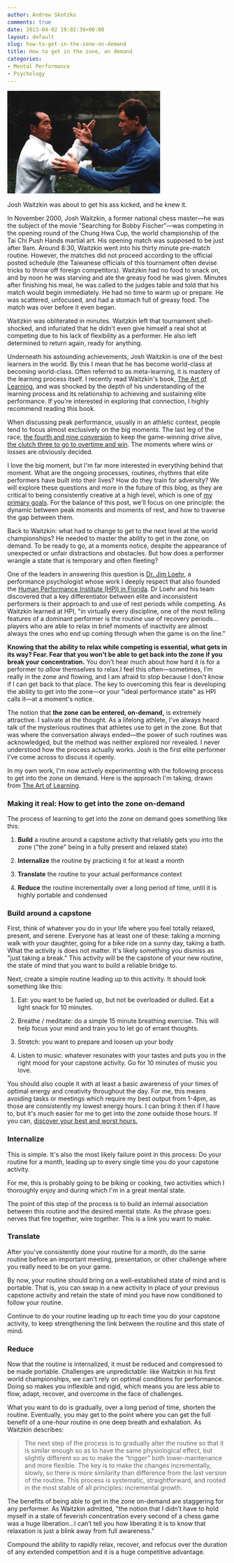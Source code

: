 ```yaml
---
author: Andrew Skotzko
comments: true
date: 2013-04-02 19:02:39+00:00
layout: default
slug: how-to-get-in-the-zone-on-demand
title: How to get in the zone, on demand
categories:
- Mental Performance
- Psychology
---
```

<img class="center" src="/images/2013/04/push_hands1.jpg" alt="">

Josh Waitzkin was about to get his ass kicked, and he knew it.

In November 2000, Josh Waitzkin, a former national chess master—he was the subject of the movie "Searching for Bobby Fischer"—was competing in the opening round of the Chung Hwa Cup, the world championship of the Tai Chi Push Hands martial art. His opening match was supposed to be just after 9am. Around 8:30, Waitzkin went into his thirty minute pre-match routine. However, the matches did not proceed according to the official posted schedule (the Taiwanese officials of this tournament often devise tricks to throw off foreign competitors). Waitzkin had no food to snack on, and by noon he was starving and ate the greasy food he was given. Minutes after finishing his meal, he was called to the judges table and told that his match would begin immediately. He had no time to warm up or prepare. He was scattered, unfocused, and had a stomach full of greasy food. The match was over before it even began.





Waitzkin was obliterated in minutes. Waitzkin left that tournament shell-shocked, and infuriated that he didn't even give himself a real shot at competing due to his lack of flexibility as a performer. He also left determined to return again, ready for anything.





Underneath his astounding achievements, Josh Waitzkin is one of the best learners in the world. By this I mean that he has become world-class at becoming world-class. Often referred to as meta-learning, it is mastery of the learning process itself. I recently read Waitzkin's book, [The Art of Learning](http://www.amazon.com/The-Art-Learning-Journey-Performance/dp/0743277465), and was shocked by the depth of his understanding of the learning process and its relationship to achieving and sustaining elite performance. If you're interested in exploring that connection, I highly recommend reading this book.





When discussing peak performance, usually in an athletic context, people tend to focus almost exclusively on the big moments. The last leg of the race, [the fourth and nine conversion](http://www.youtube.com/watch?v=4FEe4ocJQfI) to keep the game-winning drive alive, [the clutch three to go to overtime and win](http://larrybrownsports.com/college-basketball/trey-burke-3-pointer-video/181337). The moments where wins or losses are obviously decided.





I love the big moment, but I'm far more interested in everything behind that moment. What are the ongoing processes, routines, rhythms that elite performers have built into their lives? How do they train for adversity? We will explore these questions and more in the future of this blog, as they are critical to being consistently creative at a high level, which is one of [my primary goals](http://www.andrewskotzko.com/2013/03/31/a-roadmap/). For the balance of this post, we'll focus on one principle: the dynamic between peak moments and moments of rest, and how to traverse the gap between them.





Back to Waitzkin: what had to change to get to the next level at the world championships? He needed to master the ability to get in the zone, on demand. To be ready to go, at a moments notice, despite the appearance of unexpected or unfair distractions and obstacles. But how does a performer wrangle a state that is temporary and often fleeting?



<!-- more -->



One of the leaders in answering this question is [Dr. Jim Loehr](http://www.amazon.com/s/ref=nb_sb_noss_1?url=search-alias%3Daps&field-keywords=jim+loehr), a performance psychologist whose work I deeply respect that also founded the [Human Performance Institute (HPI) in Florida](https://www.hpinstitute.com/). Dr Loehr and his team discovered that a key differentiator between elite and inconsistent performers is their approach to and use of rest periods while competing. As Waitzkin learned at HPI, "in virtually every discipline, one of the most telling features of a dominant performer is the routine use of recovery periods…players who are able to relax in brief moments of inactivity are almost always the ones who end up coming through when the game is on the line."





**Knowing that the ability to relax while competing is essential, what gets in its way? Fear. Fear that you won't be able to get back into the zone if you break your concentration.** You don't hear much about how hard it is for a performer to _allow_ themselves to relax.I feel this often—sometimes, I'm really in the zone and flowing, and I am afraid to stop because I don't know if I can get back to that place. The key to overcoming this fear is developing the ability to get into the zone—or your "ideal performance state" as HPI calls it—at a moment's notice.





The notion that **the zone can be entered, on-demand,** is extremely attractive. I salivate at the thought. As a lifelong athlete, I've always heard talk of the mysterious routines that athletes use to get in the zone. But that was where the conversation always ended—the power of such routines was acknowledged, but the method was neither explored nor revealed. I never understood how the process actually works. Josh is the first elite performer I've come across to discuss it openly.





In my own work, I'm now actively experimenting with the following process to get into the zone on demand. Here is the approach I'm taking, drawn from [The Art of Learning](http://www.amazon.com/The-Art-Learning-Journey-Performance/dp/0743277465).





### Making it real: How to get into the zone on-demand





The process of learning to get into the zone on demand goes something like this:







  1. **Build** a routine around a capstone activity that reliably gets you into the zone ("the zone" being in a fully present and relaxed state)



  2. **Internalize** the routine by practicing it for at least a month



  3. **Translate** the routine to your actual performance context



  4. **Reduce** the routine incrementally over a long period of time, until it is highly portable and condensed






### Build around a capstone





First, think of whatever you do in your life where you feel totally relaxed, present, and serene. Everyone has at least one of these: taking a morning walk with your daughter, going for a bike ride on a sunny day, taking a bath. What the activity is does not matter. It's likely something you dismiss as "just taking a break." This activity will be the capstone of your new routine, the state of mind that you want to build a reliable bridge to.





Next, create a simple routine leading up to this activity. It should look something like this:







  1. Eat: you want to be fueled up, but not be overloaded or dulled. Eat a light snack for 10 minutes.



  2. Breathe / meditate: do a simple 15 minute breathing exercise. This will help focus your mind and train you to let go of errant thoughts.



  3. Stretch: you want to prepare and loosen up your body



  4. Listen to music: whatever resonates with your tastes and puts you in the right mood for your capstone activity. Go for 10 minutes of music you love.






You should also couple it with at least a basic awareness of your times of optimal energy and creativity throughout the day. For me, this means avoiding tasks or meetings which require my best output from 1-4pm, as those are consistently my lowest energy hours. I can bring it then if I have to, but it's much easier for me to get into the zone outside those hours. If you can, [discover your best and worst hours.](http://www.fourhourworkweek.com/blog/2007/08/25/the-creativity-elixir-is-genius-on-demand-possible/)





### Internalize





This is simple. It's also the most likely failure point in this process: Do your routine for a month, leading up to every single time you do your capstone activity.





For me, this is probably going to be biking or cooking, two activities which I thoroughly enjoy and during which I'm in a great mental state.





The point of this step of the process is to build an internal association between this routine and the desired mental state. As the phrase goes: nerves that fire together, wire together. This is a link you want to make.





### Translate





After you've consistently done your routine for a month, do the same routine before an important meeting, presentation, or other challenge where you really need to be on your game.





By now, your routine should bring on a well-established state of mind and is portable. That is, you can swap in a new activity in place of your previous capstone activity and retain the state of mind you have now conditioned to follow your routine.





Continue to do your routine leading up to each time you do your capstone activity, to keep strengthening the link between the routine and this state of mind.





### Reduce





Now that the routine is internalized, it must be reduced and compressed to be made portable. Challenges are unpredictable: like Waitzkin in his first world championships, we can't rely on optimal conditions for performance. Doing so makes you inflexible and rigid, which means you are less able to flow, adapt, recover, and overcome in the face of challenges.





What you want to do is gradually, over a long period of time, shorten the routine. Eventually, you may get to the point where you can get the full benefit of a one-hour routine in one deep breath and exhalation. As Waitzkin describes:





> The next step of the process is to gradually alter the routine so that it is similar enough so as to have the same physiological effect, but slightly different so as to make the “trigger” both lower-maintenance and more flexible. The key is to make the changes incrementally, slowly, so there is more similarity than difference from the last version of the routine. This process is systematic, straightforward, and rooted in the most stable of all principles: incremental growth.





The benefits of being able to get in the zone on-demand are staggering for any performer. As Waitzkin admitted, "the notion that I didn’t have to hold myself in a state of feverish concentration every second of a chess game was a huge liberation…I can’t tell you how liberating it is to know that relaxation is just a blink away from full awareness."





Compound the ability to rapidly relax, recover, and refocus over the duration of any extended competition and it is a huge competitive advantage.
